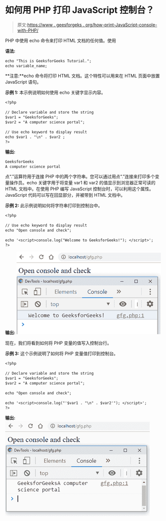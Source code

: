 # 如何用 PHP 打印 JavaScript 控制台？

> 原文:[https://www . geesforgeks . org/how-print-JavaScript-console-with-PHP/](https://www.geeksforgeeks.org/how-to-print-javascript-console-with-php/)

PHP 中使用 echo 命令来打印 HTML 文档的任何值。使用

**语法:**

```
echo "This is GeeksforGeeks Tutorial.";
echo variable_name;

```

**注意:**echo 命令将打印 HTML 文档。这个特性可以用来在 HTML 页面中放置 JavaScript 语句。

**示例 1:** 本示例说明如何使用 echo 关键字显示内容。

```
<?php 

// Declare variable and store the string
$var1 = "GeeksforGeeks";
$var2 = "A computer science portal";

// Use echo keyword to display result
echo $var1 . "\n" . $var2 ;
?>
```

**输出:**

```
GeeksforGeeks
A computer science portal
```

点“.”运算符用于连接 PHP 中的两个字符串。您可以通过用点“.”连接来打印多个变量操作员。echo 关键字用于将变量 var1 和 var2 的值显示到浏览器正常可读的 HTML 文档中。在使用 PHP 编写 JavaScript 控制台时，可以利用这个属性。JavaScript 代码可以写在回显部分，并被带到 HTML 文档中。

**示例 2:** 此示例说明如何将字符串打印到控制台中。

```
<?php 

// Use echo keyword to display result
echo "Open console and check";

echo '<script>console.log("Welcome to GeeksforGeeks!"); </script>';
?>
```

**输出:**
![](img/b5d69fa5b3ac62a0417fae291676c29e.png)

现在，我们将看到如何将 PHP 变量的值写入控制台行。

**示例 3:** 这个示例说明了如何将 PHP 变量值打印到控制台。

```
<?php 

// Declare variable and store the string
$var1 = "GeeksforGeeks";
$var2 = "A computer science portal";

echo "Open console and check";

echo '<script>console.log("'$var1 . "\n" . $var2'"); </script>';
?>
```

**输出:**
![](img/a059886d3c5aed95994ab53fb6bcb62b.png)